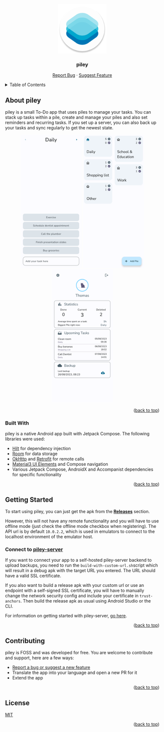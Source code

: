 <a name="readme-top"></a>
<!-- READme template from: https://github.com/othneildrew/Best-README-Template
 MIT License Copyright (c) 2021 Othneil Drew -->


<br />
<div align="center">
  <a href="https://github.com/justdeko/piley">
    <img src="app/src/main/res/mipmap-xxxhdpi/ic_launcher_round.webp" alt="Logo" width="160" height="160">
  </a>

<h3 align="center">piley</h3>

  <p align="center">
    <a href="https://github.com/justdeko/piley/issues">Report Bug</a>
    ·
    <a href="https://github.com/justdeko/piley/issues">Suggest Feature</a>
  </p>
</div>



<!-- TABLE OF CONTENTS -->
<details>
  <summary>Table of Contents</summary>
  <ol>
    <li>
      <a href="#about-piley">About piley</a>
      <ul>
        <li><a href="#tools-used">Tools used</a></li>
      </ul>
    </li>
    <li>
      <a href="#getting-started">Getting Started</a>
      <ul>
        <li><a href="#connect-to-piley-server">Connect to piley-server</a></li>
      </ul>
    </li>
    <li><a href="#contributing">Contributing</a></li>
    <li><a href="#license">License</a></li>
  </ol>
</details>

## About piley

piley is a small To-Do app that uses piles to manage your tasks. You can stack up tasks within a
pile, create and manage your piles and also set reminders and recurring tasks. If you set up a
server, you can also back up your tasks and sync regularly to get the newest state.

<div align="center">
  <p>
    <img src="app/src/main/res/drawable/pile_screen_demo.png" width="200" />
    <img src="app/src/main/res/drawable/pile_overview_screen_demo.png" width="200" /> 
    <img src="app/src/main/res/drawable/profile_screen_demo.png" width="200" />
  </p>
</div>

<p align="right">(<a href="#readme-top">back to top</a>)</p>

### Built With

piley is a native Android app built with Jetpack Compose. The following libraries were used:

* [Hilt](https://dagger.dev/hilt/) for dependency injection
* [Room](https://developer.android.com/training/data-storage/room) for data storage
* [OkHttp](https://square.github.io/okhttp/) and [Retrofit](https://github.com/square/retrofit) for
  remote calls
* [Material3 UI Elements](https://developer.android.com/jetpack/androidx/releases/compose-material3)
  and Compose navigation
* Various Jetpack Compose, AndroidX and Accompanist dependencies for specific functionality

<p align="right">(<a href="#readme-top">back to top</a>)</p>

## Getting Started

To start using piley, you can just get the apk from the
**[Releases](https://github.com/justdeko/piley/releases)** section.

However, this will not
have any remote functionality and you will have to use offline mode (just check the offline mode
checkbox when registering).
The API url is by default `10.0.2.2`, which is used in emulators to connect to the localhost
environment of the emulator host.

### Connect to [piley-server](https://github.com/justdeko/piley-server)

If you want to connect your app to a self-hosted piley-server backend to upload backups, you need to
run the `build-with-custom-url.sh`script which will result in a debug apk with the target URL you
entered. The URL should have a valid SSL certificate.

If you also want to build a release apk with your custom url or use an endpoint with a self-signed
SSL certificate, you will have to manually change the
network security config and include your certificate in `trust-anchors`. Then build the release apk
as usual using Android Studio or the CLI.

For information on getting started with
piley-server, [go here](https://github.com/justdeko/piley-server).

<p align="right">(<a href="#readme-top">back to top</a>)</p>

## Contributing

piley is FOSS and was developed for free. You are welcome to contribute and support, here are a few
ways:

* [Report a bug or suggest a new feature](https://github.com/justdeko/piley/issues)
* Translate the app into your language and open a new PR for it
* Extend the app

<p align="right">(<a href="#readme-top">back to top</a>)</p>

## License

[MIT](https://github.com/justdeko/piley/blob/main/LICENSE)

<p align="right">(<a href="#readme-top">back to top</a>)</p>
